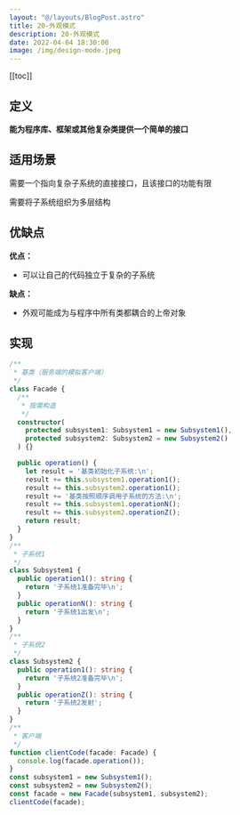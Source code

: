 ```yaml
---
layout: "@/layouts/BlogPost.astro"
title: 20-外观模式
description: 20-外观模式
date: 2022-04-04 18:30:00
image: /img/design-mode.jpeg
---
```


[[toc]]

## 定义

**能为程序库、框架或其他复杂类提供一个简单的接口**

## 适用场景

需要一个指向复杂子系统的直接接口，且该接口的功能有限

需要将子系统组织为多层结构

## 优缺点

**优点：**
- 可以让自己的代码独立于复杂的子系统

**缺点：**
- 外观可能成为与程序中所有类都耦合的上帝对象

## 实现

```ts
/**
 * 基类（服务端的模拟客户端）
 */
class Facade {
  /**
   * 按需构造
   */
  constructor(
    protected subsystem1: Subsystem1 = new Subsystem1(),
    protected subsystem2: Subsystem2 = new Subsystem2()
  ) {}

  public operation() {
    let result = '基类初始化子系统:\n';
    result += this.subsystem1.operation1();
    result += this.subsystem2.operation1();
    result += '基类按照顺序调用子系统的方法:\n';
    result += this.subsystem1.operationN();
    result += this.subsystem2.operationZ();
    return result;
  }
}
/**
 * 子系统1
 */
class Subsystem1 {
  public operation1(): string {
    return '子系统1准备完毕\n';
  }
  public operationN(): string {
    return '子系统1出发\n';
  }
}
/**
 * 子系统2
 */
class Subsystem2 {
  public operation1(): string {
    return '子系统2准备完毕\n';
  }
  public operationZ(): string {
    return '子系统2发射';
  }
}
/**
 * 客户端
 */
function clientCode(facade: Facade) {
  console.log(facade.operation());
}
const subsystem1 = new Subsystem1();
const subsystem2 = new Subsystem2();
const facade = new Facade(subsystem1, subsystem2);
clientCode(facade);
```